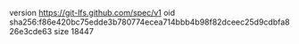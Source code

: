 version https://git-lfs.github.com/spec/v1
oid sha256:f86e420bc75edde3b780774ecea714bbb4b98f82dceec25d9cdbfa826e3cde63
size 18447
